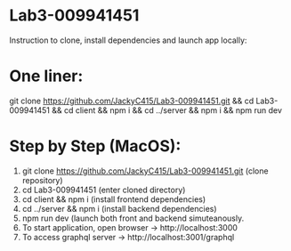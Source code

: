 # Lab3-009941451

Instruction to clone, install dependencies and launch app locally:

# One liner: 
git clone https://github.com/JackyC415/Lab3-009941451.git && cd Lab3-009941451 && cd client && npm i && cd ../server && npm i && npm run dev

# Step by Step (MacOS):
1) git clone https://github.com/JackyC415/Lab3-009941451.git (clone repository)
2) cd Lab3-009941451 (enter cloned directory)
3) cd client && npm i (install frontend dependencies)
4) cd ../server && npm i (install backend dependencies)
5) npm run dev (launch both front and backend simuteanously.
6) To start application, open browser -> http://localhost:3000
7) To access graphql server -> http://localhost:3001/graphql
